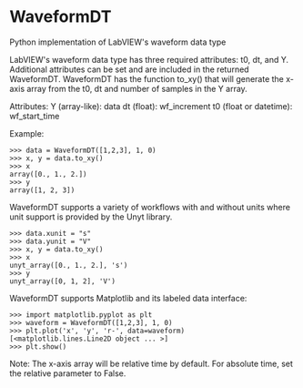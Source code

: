 # WaveformDT

Python implementation of LabVIEW's waveform data type

LabVIEW's waveform data type has three required attributes: t0, dt, and Y.
Additional attributes can be set and are included in the returned WaveformDT.
WaveformDT has the function to_xy() that will generate the x-axis array from the
t0, dt and number of samples in the Y array.

Attributes:
    Y (array-like): data
    dt (float): wf_increment
    t0 (float or datetime): wf_start_time

Example:

    >>> data = WaveformDT([1,2,3], 1, 0)
    >>> x, y = data.to_xy()
    >>> x
    array([0., 1., 2.])
    >>> y
    array([1, 2, 3])

WaveformDT supports a variety of workflows with and without units where unit
support is provided by the Unyt library.

    >>> data.xunit = "s"
    >>> data.yunit = "V"
    >>> x, y = data.to_xy()
    >>> x
    unyt_array([0., 1., 2.], 's')
    >>> y
    unyt_array([0, 1, 2], 'V')

WaveformDT supports Matplotlib and its labeled data interface:

    >>> import matplotlib.pyplot as plt
    >>> waveform = WaveformDT([1,2,3], 1, 0)
    >>> plt.plot('x', 'y', 'r-', data=waveform)
    [<matplotlib.lines.Line2D object ... >]
    >>> plt.show()

Note:
    The x-axis array will be relative time by default. For absolute time, set the
    relative parameter to False.
